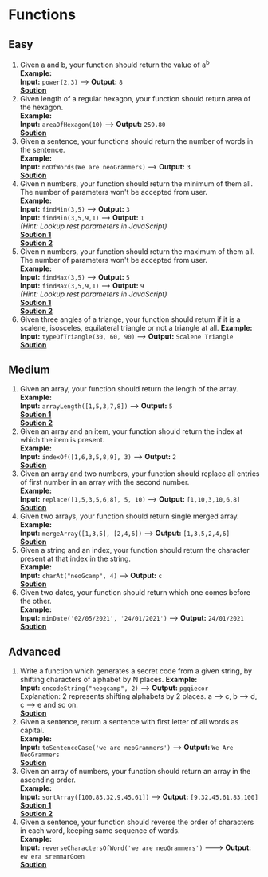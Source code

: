 # Functions

## Easy

1. Given a and b, your function should return the value of a<sup>b</sup>  
   **Example:**  
   **Input:** `power(2,3)` ––> **Output:** `8`  
   **[Soution](Easy-2-1/index.js)**
1. Given length of a regular hexagon, your function should return area of the hexagon.  
   **Example:**  
   **Input:** `areaOfHexagon(10)` ––> **Output:** `259.80`  
   **[Soution](Easy-2-2/index.js)**
1. Given a sentence, your functions should return the number of words in the sentence.  
   **Example:**  
   **Input:** `noOfWords(We are neoGrammers)` ––> **Output:** `3`  
   **[Soution](Easy-2-3/index.js)**
1. Given n numbers, your function should return the minimum of them all. The number of parameters won't be accepted from user.  
   **Example:**  
   **Input:** `findMin(3,5)` ––> **Output:** `3`  
   **Input:** `findMin(3,5,9,1)` ––> **Output:** `1`  
   _(Hint: Lookup rest parameters in JavaScript)_  
   **[Soution 1](Easy-2-4/index.js)**   
   **[Soution 2](Easy-2-4/soln.js)**
1. Given n numbers, your function should return the maximum of them all. The number of parameters won't be accepted from user.  
   **Example:**  
   **Input:** `findMax(3,5)` ––> **Output:** `5`  
   **Input:** `findMax(3,5,9,1)` ––> **Output:** `9`  
   _(Hint: Lookup rest parameters in JavaScript)_  
   **[Soution 1](Easy-2-5/index.js)**    
   **[Soution 2](Easy-2-5/soln.js)**
1. Given three angles of a triange, your function should return if it is a scalene, isosceles, equilateral triangle or not a triangle at all.
   **Example:**  
   **Input:** `typeOfTriangle(30, 60, 90)` ––> **Output:** `Scalene Triangle`  
   **[Soution](Easy-2-6/index.js)**

## Medium

1. Given an array, your function should return the length of the array.  
   **Example:**  
   **Input:** `arrayLength([1,5,3,7,8])` ––> **Output:** `5`  
   **[Soution 1](Medium-2-1/index.js)**  
   **[Soution 2](Medium-2-1/soln.js)**
1. Given an array and an item, your function should return the index at which the item is present.  
   **Example:**  
   **Input:** `indexOf([1,6,3,5,8,9], 3)` ––> **Output:** `2`  
   **[Soution](Medium-2-2/index.js)**
1. Given an array and two numbers, your function should replace all entries of first number in an array with the second number.  
   **Example:**  
   **Input:** `replace([1,5,3,5,6,8], 5, 10)` ––> **Output:** `[1,10,3,10,6,8]`  
   **[Soution](Medium-2-3/index.js)**
1. Given two arrays, your function should return single merged array.  
   **Example:**  
   **Input:** `mergeArray([1,3,5], [2,4,6])` ––> **Output:** `[1,3,5,2,4,6]`  
   **[Soution](Medium-2-4/index.js)**
1. Given a string and an index, your function should return the character present at that index in the string.  
   **Example:**  
   **Input:** `charAt("neoGcamp", 4)` ––> **Output:** `c`  
   **[Soution](Medium-2-5/index.js)**
1. Given two dates, your function should return which one comes before the other.  
   **Example:**  
   **Input:** `minDate('02/05/2021', '24/01/2021')` ––> **Output:** `24/01/2021`  
   **[Soution](Medium-2-6/index.js)**

## Advanced

1. Write a function which generates a secret code from a given string, by shifting characters of alphabet by N places.
   **Example:**  
   **Input:** `encodeString("neogcamp", 2)` ––> **Output:** `pgqiecor`  
   Explanation: 2 represents shifting alphabets by 2 places. a –> c, b –> d, c –> e and so on.  
   **[Soution](Advanced-2-1/index.js)**
1. Given a sentence, return a sentence with first letter of all words as capital.  
   **Example:**  
   **Input:** `toSentenceCase('we are neoGrammers')` ––> **Output:** `We Are NeoGrammers`  
   **[Soution](Advanced-2-2/index.js)**
1. Given an array of numbers, your function should return an array in the ascending order.  
   **Example:**  
   **Input:** `sortArray([100,83,32,9,45,61])` ––> **Output:** `[9,32,45,61,83,100]`  
   **[Soution 1](Advanced-2-3/index.js)**  
   **[Soution 2](Advanced-2-3/soln.js)**
1. Given a sentence, your function should reverse the order of characters in each word, keeping same sequence of words.  
   **Example:**  
   **Input:** `reverseCharactersOfWord('we are neoGrammers')` –––> **Output:** `ew era sremmarGoen`  
   **[Soution](Advanced-2-4/index.js)**
